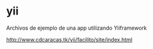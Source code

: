 # yii
Archivos de ejemplo de una app utilizando Yiiframework

http://www.cdcaracas.tk/yii/facilito/site/index.html
